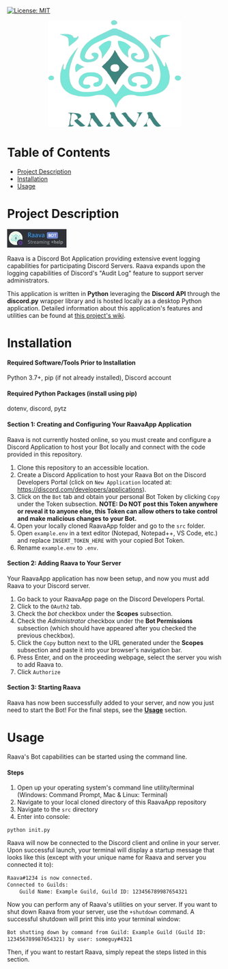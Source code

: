 [![License: MIT](https://img.shields.io/badge/License-MIT-yellow.svg)](https://opensource.org/licenses/MIT)

<p align="center">
    <img src="images/raavaLogoNoBG.png" height="250" width="312.5">
</p>

# Table of Contents
* [Project Description](#project-description)
* [Installation](#installation)
* [Usage](#usage)

<a name="project-description"></a>

# Project Description
<p>
    <img src="images/raavaOnline.jpg">
</p>

Raava is a Discord Bot Application providing extensive event logging capabilities for participating Discord Servers. Raava expands upon the logging capabilities of Discord's "Audit Log" feature to support server administrators. 

This application is written in **Python** leveraging the **Discord API** through the **discord.py** wrapper library and is hosted locally as a desktop Python application. Detailed information about this application's features and utilities can be found at <a href="https://github.com/kosamson/RaavaApp/wiki">this project's wiki</a>.

<a name="installation"></a>

# Installation
#### Required Software/Tools Prior to Installation 
Python 3.7+, pip (if not already installed), Discord account

#### Required Python Packages (install using pip) 
dotenv, discord, pytz 

#### Section 1: Creating and Configuring Your RaavaApp Application
Raava is not currently hosted online, so you must create and configure a Discord Application to host your Bot locally and connect with the code provided in this repository.

1. Clone this repository to an accessible location.
2. Create a Discord Application to host your Raava Bot on the Discord Developers Portal (click on `New Application` located at: https://discord.com/developers/applications).
3. Click on the `Bot` tab and obtain your personal Bot Token by clicking `Copy` under the Token subsection.
    **NOTE: Do NOT post this Token anywhere or reveal it to anyone else, this Token can allow others to take control and make malicious changes to your Bot.**
4. Open your locally cloned RaavaApp folder and go to the `src` folder.
5. Open `example.env` in a text editor (Notepad, Notepad++, VS Code, etc.) and replace `INSERT_TOKEN_HERE` with your copied Bot Token.
6. Rename `example.env` to `.env`.

#### Section 2: Adding Raava to Your Server
Your RaavaApp application has now been setup, and now you must add Raava to your Discord server.

1. Go back to your RaavaApp page on the Discord Developers Portal.
2. Click to the `OAuth2` tab.
3. Check the *bot* checkbox under the **Scopes** subsection.
4. Check the *Administrator* checkbox under the **Bot Permissions** subsection (which should have appeared after you checked the previous checkbox).
5. Click the `Copy` button next to the URL generated under the **Scopes** subsection and paste it into your browser's navigation bar.  
6. Press Enter, and on the proceeding webpage, select the server you wish to add Raava to.
7. Click `Authorize` 

#### Section 3: Starting Raava
Raava has now been successfully added to your server, and now you just need to start the Bot! For the final steps, see the <a href="#usage">**Usage**</a> section.

<a name="usage"/></a>

# Usage
Raava's Bot capabilities can be started using the command line.

#### Steps
1. Open up your operating system's command line utility/terminal (Windows: Command Prompt, Mac & Linux: Terminal)
2. Navigate to your local cloned directory of this RaavaApp repository
3. Navigate to the `src` directory
4. Enter into console: 
```
python init.py
```

Raava will now be connected to the Discord client and online in your server. Upon successful launch, your terminal will display a startup message that looks like this (except with your unique name for Raava and server you connected it to): 
```
Raava#1234 is now connected.
Connected to Guilds:
    Guild Name: Example Guild, Guild ID: 123456789987654321
```

Now you can perform any of Raava's utilities on your server. If you want to shut down Raava from your server, use the `+shutdown` command. A successful shutdown will print this into your terminal window:
```
Bot shutting down by command from Guild: Example Guild (Guild ID: 123456789987654321) by user: someguy#4321
```

Then, if you want to restart Raava, simply repeat the steps listed in this section.


